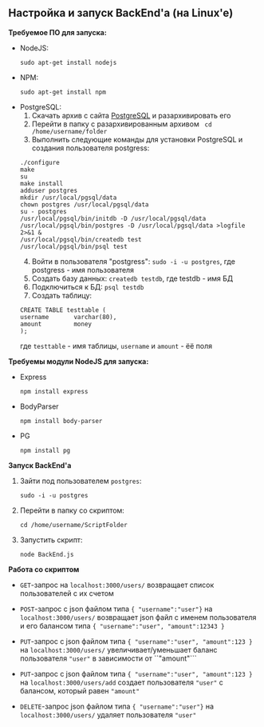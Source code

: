 
## Настройка и запуск BackEnd'а (на Linux'e)
**Требуемое ПО для запуска:**
- NodeJS:
  ```
  sudo apt-get install nodejs
  ```
- NPM:
  ```
  sudo apt-get install npm
  ```
- PostgreSQL:
  1. Скачать архив с сайта [PostgreSQL](https://www.postgresql.org/ftp/source/v12.1/) и разархивировать его
  2. Перейти в папку c разархивированным архивом ``` cd /home/username/folder```
  3. Выполнить следующие команды для установки PostgreSQL и создания пользователя postgress:
  ```
  ./configure
  make
  su
  make install
  adduser postgres
  mkdir /usr/local/pgsql/data
  chown postgres /usr/local/pgsql/data
  su - postgres
  /usr/local/pgsql/bin/initdb -D /usr/local/pgsql/data
  /usr/local/pgsql/bin/postgres -D /usr/local/pgsql/data >logfile 2>&1 &
  /usr/local/pgsql/bin/createdb test
  /usr/local/pgsql/bin/psql test
  ```
  4. Войти в пользователя "postgress":
  ``` sudo -i -u postgres ```, где postgress - имя пользователя
  5. Создать базу данных:
  ```createdb testdb```, где testdb - имя БД
  6. Подключиться к БД:
  ```psql testdb```
  7. Создать таблицу:
  ``` 
  CREATE TABLE testtable (
  username       varchar(80),
  amount         money          
  );
  ```
  где ```testtable``` - имя таблицы, ```username``` и ```amount``` - ёё поля
  
**Требуемы модули NodeJS для запуска:**
- Express
    ```
    npm install express
    ```
- BodyParser
    ```
    npm install body-parser
    ```
- PG
    ```
    npm install pg
    ```
**Запуск BackEnd'а**
1. Зайти под пользователем ```postgres```:
   ```
   sudo -i -u postgres
   ```
2. Перейти в папку со скриптом:
   ``` 
   cd /home/username/ScriptFolder
   ```
3. Запустить скрипт:
   ``` 
   node BackEnd.js
   ```

**Работа со скриптом**
- ```GET```-запрос на ```localhost:3000/users/``` возвращает список пользователей с их счетом

- ```POST```-запрос с json файлом типа ```{ "username":"user"}``` на ```localhost:3000/users/``` возвращает json файл с именем пользователя и его балансом типа ```{ "username":"user", "amount":12343 }``` 

- ```PUT```-запрос с json файлом типа ```{ "username":"user", "amount":123 }``` на ```localhost:3000/users/``` увеличивает/уменьшает баланс пользователя ``"user"`` в зависимости от ``"amount"```

- ```PUT```-запрос с json файлом типа ```{ "username":"user", "amount":123 }``` на ```localhost:3000/users/add``` создает пользователя     ```"user"``` с балансом, который равен ```"amount"```

- ```DELETE```-запрос json файлом типа ```{ "username":"user"}``` на ```localhost:3000/users/``` удаляет пользователя ```"user"```
